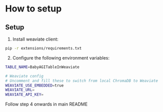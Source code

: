 # How to setup

## Setup

1. Install weaviate client:

```bash
pip -r extensions/requirements.txt
```

2. Configure the following environment variables:

```bash
TABLE_NAME=BabyAGITableInWeaviate

# Weaviate config
# Uncomment and fill these to switch from local ChromaDB to Weaviate
WEAVIATE_USE_EMBEDDED=true
WEAVIATE_URL=
WEAVIATE_API_KEY=
```
Follow step 4 onwards in main README

